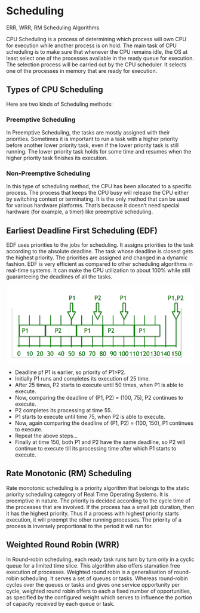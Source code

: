 # Scheduling
 ERR, WRR, RM Scheduling Algorithms
 
CPU Scheduling is a process of determining which process will own CPU for execution while another process is on hold. The main task of CPU scheduling is to make sure that whenever the CPU remains idle, the OS at least select one of the processes available in the ready queue for execution. The selection process will be carried out by the CPU scheduler. It selects one of the processes in memory that are ready for execution.

## Types of CPU Scheduling

Here are two kinds of Scheduling methods:

### Preemptive Scheduling

In Preemptive Scheduling, the tasks are mostly assigned with their priorities. Sometimes it is important to run a task with a higher priority before another lower priority task, even if the lower priority task is still running. The lower priority task holds for some time and resumes when the higher priority task finishes its execution.

### Non-Preemptive Scheduling

In this type of scheduling method, the CPU has been allocated to a specific process. The process that keeps the CPU busy will release the CPU either by switching context or terminating. It is the only method that can be used for various hardware platforms. That’s because it doesn’t need special hardware (for example, a timer) like preemptive scheduling.

## Earliest Deadline First Scheduling (EDF)

EDF uses priorities to the jobs for scheduling. It assigns priorities to the task according to the absolute deadline. The task whose deadline is closest gets the highest priority. The priorities are assigned and changed in a dynamic fashion. EDF is very efficient as compared to other scheduling algorithms in real-time systems. It can make the CPU utilization to about 100% while still guaranteeing the deadlines of all the tasks.

<p align="center">
  <img src="img/edf.png" width="500" title="hover text">
</p>

   * Deadline pf P1 is earlier, so priority of P1>P2.
   * Initially P1 runs and completes its execution of 25 time.
   * After 25 times, P2 starts to execute until 50 times, when P1 is able to execute.
   * Now, comparing the deadline of (P1, P2) = (100, 75), P2 continues to execute.
   * P2 completes its processing at time 55.
   * P1 starts to execute until time 75, when P2 is able to execute.
   * Now, again comparing the deadline of (P1, P2) = (100, 150), P1 continues to execute.
   * Repeat the above steps…
   * Finally at time 150, both P1 and P2 have the same deadline, so P2 will continue to execute till its processing time after which P1 starts to execute.


## Rate Monotonic (RM) Scheduling

Rate monotonic scheduling is a priority algorithm that belongs to the static priority scheduling category of Real Time Operating Systems. It is preemptive in nature. The priority is decided according to the cycle time of the processes that are involved. If the process has a small job duration, then it has the highest priority. Thus if a process with highest priority starts execution, it will preempt the other running processes. The priority of a process is inversely proportional to the period it will run for.

## Weighted Round Robin (WRR)

In Round-robin scheduling, each ready task runs turn by turn only in a cyclic queue for a limited time slice. This algorithm also offers starvation free execution of processes.
Weighted round robin is a generalisation of round-robin scheduling. It serves a set of queues or tasks. Whereas round-robin cycles over the queues or tasks and gives one service opportunity per cycle, weighted round robin offers to each a fixed number of opportunities, as specified by the configured weight which serves to influence the portion of capacity received by each queue or task.
